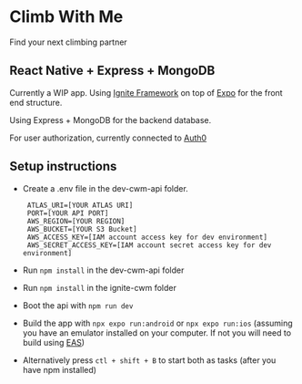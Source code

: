 # Climb With Me

Find your next climbing partner

## React Native + Express + MongoDB

Currently a WIP app. Using [Ignite Framework](https://docs.infinite.red/ignite-cli/) on top of [Expo](https://expo.dev/) for the front end structure.

Using Express + MongoDB for the backend database.

For user authorization, currently connected to [Auth0](https://auth0.com/docs)

## Setup instructions

- Create a .env file in the dev-cwm-api folder.

  ```
   ATLAS_URI=[YOUR ATLAS URI]
   PORT=[YOUR API PORT]
   AWS_REGION=[YOUR REGION]
   AWS_BUCKET=[YOUR S3 Bucket]
   AWS_ACCESS_KEY=[IAM account access key for dev environment]
   AWS_SECRET_ACCESS_KEY=[IAM account secret access key for dev environment]
  ```

- Run `npm install` in the dev-cwm-api folder
- Run `npm install` in the ignite-cwm folder

- Boot the api with `npm run dev`
- Build the app with `npx expo run:android` or `npx expo run:ios` (assuming you have an emulator installed on your computer. If not you will need to build using [EAS](https://docs.expo.dev/build/introduction/))
- Alternatively press `ctl + shift + B` to start both as tasks (after you have npm installed)
